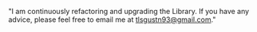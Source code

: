 "I am continuously refactoring and upgrading the Library. If you have any advice, please feel free to email me at tlsgustn93@gmail.com."
